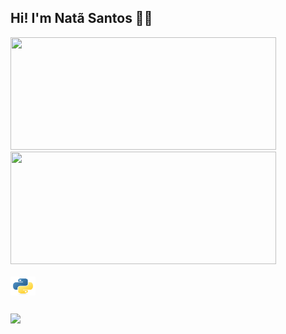 ## Hi! I'm Natã Santos 👨‍💻

<div>
<a href="https://github.com/natansantoz">
  <img height="180em" width = "425em" src="https://github-readme-stats.vercel.app/api?username=natansantoz&show_icons=true&theme=gotham&include_all_commits=true&count_private=true"/>
  <img height="180em" width = "425em" src="https://github-readme-stats.vercel.app/api/top-langs/?username=natansantoz&layout=compact&langs_count=16&theme=gotham"/>
<div>
  
<div style="display: inline_block"><br>
  <img align="center" alt="Python" height="30" width="40" src="https://raw.githubusercontent.com/devicons/devicon/master/icons/python/python-original.svg">
</div>

 ##
  
<div> 
  <a href="https://www.linkedin.com/in/natan-teixeira-santos-de-oliveira/" target="_blank"><img src="https://img.shields.io/badge/-LinkedIn-%230077B5?style=for-the-badge&logo=linkedin&logoColor=white" target="_blank"></a> 
</div>
 
  ##


<!--
<div>
<a href="https://github.com/AVS1508">
  <img height="160em" width = "420em" src="https://github-readme-stats.vercel.app/api?username=natansantoz&show_icons=true&theme=radical" />
  <img height="180em" width = "420em" src="https://github-readme-stats-eight-theta.vercel.app/api/top-langs/?username=natansantoz&theme=radical&layout=compact" />
<div>
-->
